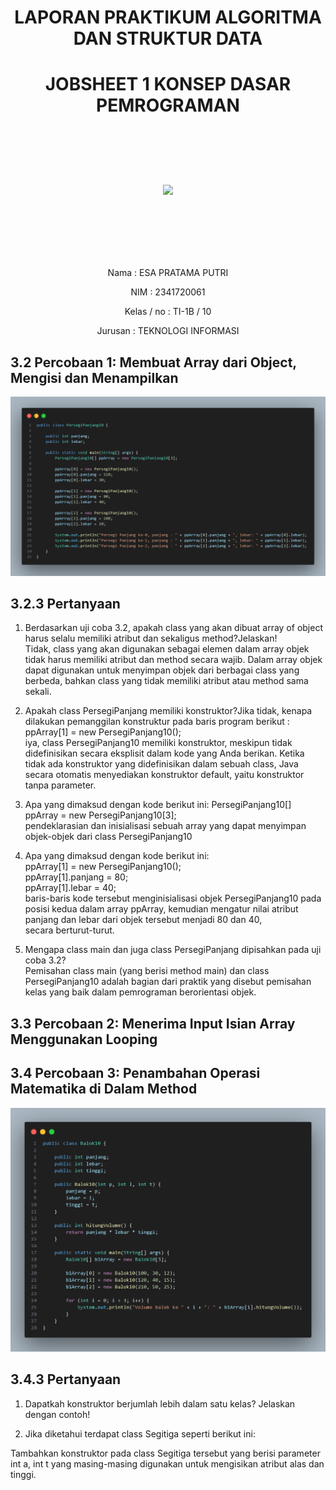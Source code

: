 # <p align ="center">  LAPORAN PRAKTIKUM ALGORITMA DAN STRUKTUR DATA </p>
# <p align ="center"> JOBSHEET 1 KONSEP DASAR PEMROGRAMAN </p>
<br><br><br><br>

<p align="center">
   <img src="https://static.wikia.nocookie.net/logopedia/images/8/8a/Politeknik_Negeri_Malang.png/revision/latest?cb=20190922202558" width="30%"> </p>

<br><br><br><br><br>

<p align = "center"> Nama       : ESA PRATAMA PUTRI </p>
<p align = "center"> NIM        : 2341720061 </p>
<p align = "center"> Kelas / no : TI-1B / 10 </p>
<p align = "center"> Jurusan    : TEKNOLOGI INFORMASI </p>

## 3.2 Percobaan 1: Membuat Array dari Object, Mengisi dan Menampilkan
![alt text](<img/CODE 1 PP.png>)

## 3.2.3 Pertanyaan
1. Berdasarkan uji coba 3.2, apakah class yang akan dibuat array of object harus selalu memiliki 
atribut dan sekaligus method?Jelaskan! <br>
Tidak, class yang akan digunakan sebagai elemen dalam array objek tidak harus memiliki atribut dan method secara wajib. Dalam array objek dapat digunakan untuk menyimpan objek dari berbagai class yang berbeda, bahkan class yang tidak memiliki atribut atau method sama sekali. <br>

2. Apakah class PersegiPanjang memiliki konstruktor?Jika tidak, kenapa dilakukan pemanggilan 
konstruktur pada baris program berikut : ppArray[1] = new PersegiPanjang10(); <br>
iya, class PersegiPanjang10 memiliki konstruktor, meskipun tidak didefinisikan secara eksplisit dalam kode yang Anda berikan. Ketika tidak ada konstruktor yang didefinisikan dalam sebuah class, Java secara otomatis menyediakan konstruktor default, yaitu konstruktor tanpa parameter.<br>

3. Apa yang dimaksud dengan kode berikut ini: PersegiPanjang10[] ppArray = new PersegiPanjang10[3]; <br>
pendeklarasian dan inisialisasi sebuah array yang dapat menyimpan objek-objek dari class PersegiPanjang10 <br>

4. Apa yang dimaksud dengan kode berikut ini: <br>
        ppArray[1] = new PersegiPanjang10(); <br>
        ppArray[1].panjang = 80; <br>
        ppArray[1].lebar = 40; <br>
baris-baris kode tersebut menginisialisasi objek PersegiPanjang10 pada posisi kedua dalam array ppArray, kemudian mengatur nilai atribut panjang dan lebar dari objek tersebut menjadi 80 dan 40, secara berturut-turut. <br>

5. Mengapa class main dan juga class PersegiPanjang dipisahkan pada uji coba 3.2? <br>
Pemisahan class main (yang berisi method main) dan class PersegiPanjang10 adalah bagian dari praktik yang disebut pemisahan kelas yang baik dalam pemrograman berorientasi objek. <br>

## 3.3 Percobaan 2: Menerima Input Isian Array Menggunakan Looping

## 3.4 Percobaan 3: Penambahan Operasi Matematika di Dalam Method
![alt text](<img/CODE 2 BK.png>)

## 3.4.3 Pertanyaan
1. Dapatkah konstruktor berjumlah lebih dalam satu kelas? Jelaskan dengan contoh! <br>

2. Jika diketahui terdapat class Segitiga seperti berikut ini: <br>

Tambahkan konstruktor pada class Segitiga tersebut yang berisi parameter int a, int t
yang masing-masing digunakan untuk mengisikan atribut alas dan tinggi.